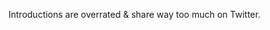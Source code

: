 Introductions are overrated & share way too much on Twitter. 


<!---
edakturk14/edakturk14 is a ✨ special ✨ repository because its `README.md` (this file) appears on your GitHub profile.
You can click the Preview link to take a look at your changes.
--->
